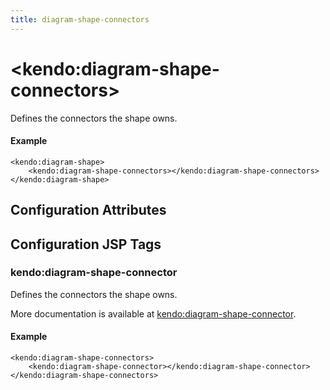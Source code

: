```yaml
---
title: diagram-shape-connectors
---
```


# \<kendo:diagram-shape-connectors\>

Defines the connectors the shape owns.

#### Example
    <kendo:diagram-shape>
        <kendo:diagram-shape-connectors></kendo:diagram-shape-connectors>
    </kendo:diagram-shape>

## Configuration Attributes


##  Configuration JSP Tags

### kendo:diagram-shape-connector

Defines the connectors the shape owns.

More documentation is available at [kendo:diagram-shape-connector](/api/wrappers/jsp/diagram/shape-connector).

#### Example

    <kendo:diagram-shape-connectors>
        <kendo:diagram-shape-connector></kendo:diagram-shape-connector>
    </kendo:diagram-shape-connectors>

